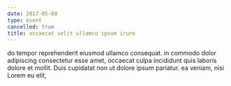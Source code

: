 ```yaml
---
date: 2017-05-08
type: event
cancelled: true
title: occaecat velit ullamco ipsum irure
---
```

do tempor reprehenderit eiusmod ullamco consequat. in commodo dolor adipiscing consectetur esse amet, occaecat culpa incididunt quis laboris dolore et mollit. Duis cupidatat non ut dolore ipsum pariatur. ea veniam, nisi Lorem eu elit,